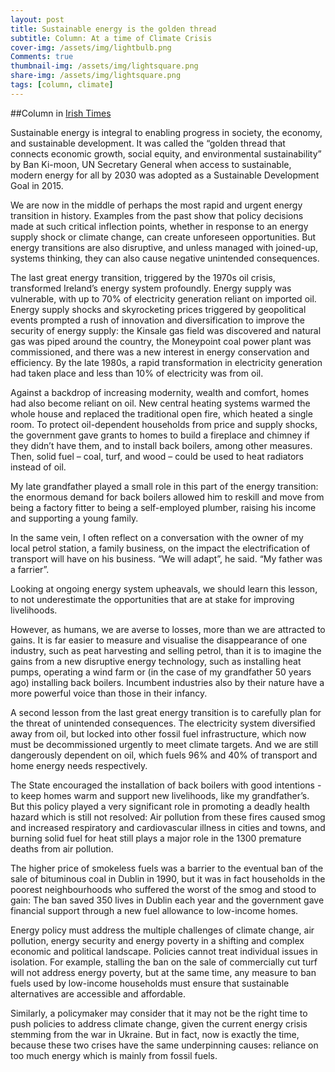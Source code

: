 ```yaml
---
layout: post
title: Sustainable energy is the golden thread
subtitle: Column: At a time of Climate Crisis
cover-img: /assets/img/lightbulb.png
Comments: true
thumbnail-img: /assets/img/lightsquare.png
share-img: /assets/img/lightsquare.png
tags: [column, climate]
---
```


##Column in [Irish Times](https://www.irishtimes.com/news/science/energy-upheaval-will-be-difficult-but-we-will-adapt-we-must-1.4862468)

Sustainable energy is integral to enabling progress in society, the economy, and sustainable development. It was called the “golden thread that connects economic growth, social equity, and environmental sustainability” by Ban Ki-moon, UN Secretary General when access to sustainable, modern energy for all by 2030 was adopted as a Sustainable Development Goal in 2015.

We are now in the middle of perhaps the most rapid and urgent energy transition in history.  Examples from the past show that policy decisions made at such critical inflection points, whether in response to an energy supply shock or climate change, can create unforeseen opportunities. But energy transitions are also disruptive, and unless managed with joined-up, systems thinking, they can also cause negative unintended consequences.  

The last great energy transition, triggered by the 1970s oil crisis, transformed Ireland’s energy system profoundly. Energy supply was vulnerable, with up to 70% of electricity generation reliant on imported oil. Energy supply shocks and skyrocketing prices triggered by geopolitical events prompted a rush of innovation and diversification to improve the security of energy supply: the Kinsale gas field was discovered and natural gas was piped around the country, the Moneypoint coal power plant was commissioned, and there was a new interest in energy conservation and efficiency. By the late 1980s, a rapid transformation in electricity generation had taken place and less than 10% of electricity was from oil.

Against a backdrop of increasing modernity, wealth and comfort, homes had also become reliant on oil. New central heating systems warmed the whole house and replaced the traditional open fire, which heated a single room. To protect oil-dependent households from price and supply shocks, the government gave grants to homes to build a fireplace and chimney if they didn’t have them, and to install back boilers, among other measures. Then, solid fuel – coal, turf, and wood – could be used to heat radiators instead of oil.

My late grandfather played a small role in this part of the energy transition: the enormous demand for back boilers allowed him to reskill and move from being a factory fitter to being a self-employed plumber, raising his income and supporting a young family.

In the same vein, I often reflect on a conversation with the owner of my local petrol station, a family business, on the impact the electrification of transport will have on his business. “We will adapt”, he said. “My father was a farrier”.

Looking at ongoing energy system upheavals, we should learn this lesson, to not underestimate the opportunities that are at stake for improving livelihoods.

However, as humans, we are averse to losses, more than we are attracted to gains. It is far easier to measure and visualise the disappearance of one industry, such as peat harvesting and selling petrol, than it is to imagine the gains from a new disruptive energy technology, such as installing heat pumps, operating a wind farm or (in the case of my grandfather 50 years ago) installing back boilers. Incumbent industries also by their nature have a more powerful voice than those in their infancy.

A second lesson from the last great energy transition is to carefully plan for the threat of unintended consequences. The electricity system diversified away from oil, but locked into other fossil fuel infrastructure, which now must be decommissioned urgently to meet climate targets. And we are still dangerously dependent on oil, which fuels 96% and 40% of transport and home energy needs respectively.

The State encouraged the installation of back boilers with good intentions - to keep homes warm and support new livelihoods, like my grandfather’s. But this policy played a very significant role in promoting a deadly health hazard which is still not resolved: Air pollution from these fires caused smog and increased respiratory and cardiovascular illness in cities and towns, and burning solid fuel for heat still plays a major role in the 1300 premature deaths from air pollution.

The higher price of smokeless fuels was a barrier to the eventual ban of the sale of bituminous coal in Dublin in 1990, but it was in fact households in the poorest neighbourhoods who suffered the worst of the smog and stood to gain: The ban saved 350 lives in Dublin each year and the government gave financial support through a new fuel allowance to low-income homes.

Energy policy must address the multiple challenges of climate change, air pollution, energy security and energy poverty in a shifting and complex economic and political landscape. Policies cannot treat individual issues in isolation. For example, stalling the ban on the sale of commercially cut turf will not address energy poverty, but at the same time, any measure to ban fuels used by low-income households must ensure that sustainable alternatives are accessible and affordable.

Similarly, a policymaker may consider that it may not be the right time to push policies to address climate change, given the current energy crisis stemming from the war in Ukraine. But in fact, now is exactly the time, because these two crises have the same underpinning causes: reliance on too much energy which is mainly from fossil fuels.   
